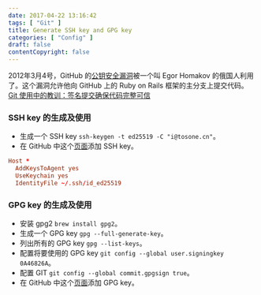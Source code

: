 ```yaml
---
date: 2017-04-22 13:16:42
tags: [ "Git" ]
title: Generate SSH key and GPG key
categories: [ "Config" ]
draft: false
contentCopyright: false
---
```


2012年3月4号，GitHub 的[公钥安全漏洞](https://github.com/blog/1068-public-key-security-vulnerability-and-mitigationhttp://)被一个叫 Egor Homakov 的俄国人利用了。这个漏洞允许他向 GitHub 上的 Ruby on Rails 框架的主分支上提交代码。[Git 使用中的教训：签名提交确保代码完整可信](http://www.oschina.net/translate/git-horror-story)

<!--more-->

### SSH key 的生成及使用

- 生成一个 SSH key `ssh-keygen -t ed25519 -C "i@tosone.cn"`。
- 在 GitHub 中这个[页面](https://github.com/settings/keys)添加 SSH key。

``` conf
Host *
  AddKeysToAgent yes
  UseKeychain yes
  IdentityFile ~/.ssh/id_ed25519
```

### GPG key 的生成及使用

- 安装 gpg2 `brew install gpg2`。
- 生成一个 GPG key `gpg --full-generate-key`。
- 列出所有的 GPG key `gpg --list-keys`。
- 配置将要使用的 GPG key `git config --global user.signingkey 0A46826A`。
- 配置 GIT `git config --global commit.gpgsign true`。
- 在 GitHub 中这个[页面](https://github.com/settings/keys)添加 GPG key。
